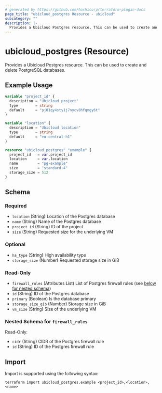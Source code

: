 ```yaml
---
# generated by https://github.com/hashicorp/terraform-plugin-docs
page_title: "ubicloud_postgres Resource - ubicloud"
subcategory: ""
description: |-
  Provides a Ubicloud Postgres resource. This can be used to create and delete PostgreSQL databases.
---
```


# ubicloud_postgres (Resource)

Provides a Ubicloud Postgres resource. This can be used to create and delete PostgreSQL databases.

## Example Usage

```terraform
variable "project_id" {
  description = "Ubicloud project"
  type        = string
  default     = "pj01qy4sty1j7nycv8hfqmgy6t"
}

variable "location" {
  description = "Ubicloud location"
  type        = string
  default     = "eu-central-h1"
}

resource "ubicloud_postgres" "example" {
  project_id   = var.project_id
  location     = var.location
  name         = "pg-example"
  size         = "standard-4"
  storage_size = 512
}
```

<!-- schema generated by tfplugindocs -->
## Schema

### Required

- `location` (String) Location of the Postgres database
- `name` (String) Name of the Postgres database
- `project_id` (String) ID of the project
- `size` (String) Requested size for the underlying VM

### Optional

- `ha_type` (String) High availability type
- `storage_size` (Number) Requested storage size in GiB

### Read-Only

- `firewall_rules` (Attributes List) List of Postgres firewall rules (see [below for nested schema](#nestedatt--firewall_rules))
- `id` (String) ID of the Postgres database
- `primary` (Boolean) Is the database primary
- `storage_size_gib` (Number) Storage size in GiB
- `vm_size` (String) Size of the underlying VM

<a id="nestedatt--firewall_rules"></a>
### Nested Schema for `firewall_rules`

Read-Only:

- `cidr` (String) CIDR of the Postgres firewall rule
- `id` (String) ID of the Postgres firewall rule

## Import

Import is supported using the following syntax:

```shell
terraform import ubicloud_postgres.example <project_id>,<location>,<name>
```
